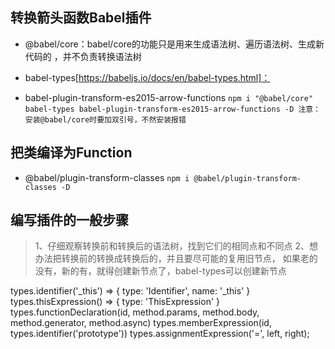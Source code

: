 ## 转换箭头函数Babel插件
  
  - @babel/core：babel/core的功能只是用来生成语法树、遍历语法树、生成新代码的 ，并不负责转换语法树

  - babel-types[https://babeljs.io/docs/en/babel-types.html]：

  - babel-plugin-transform-es2015-arrow-functions
  `
  npm i "@babel/core" babel-types babel-plugin-transform-es2015-arrow-functions -D
  注意：安装@babel/core时要加双引号，不然安装报错
  `

## 把类编译为Function
  
  - @babel/plugin-transform-classes
  `
  npm i @babel/plugin-transform-classes -D
  `

## 编写插件的一般步骤
  > 1、仔细观察转换前和转换后的语法树，找到它们的相同点和不同点
  2、想办法把转换前的转换成转换后的，并且要尽可能的复用旧节点，
  如果老的没有，新的有，就得创建新节点了，babel-types可以创建新节点

  types.identifier('_this') => { type: 'Identifier', name: '_this' }
  types.thisExpression()    => { type: 'ThisExpression' }
  types.functionDeclaration(id, method.params, method.body, method.generator, method.async)
  types.memberExpression(id, types.identifier('prototype'))
  types.assignmentExpression('=', left, right);